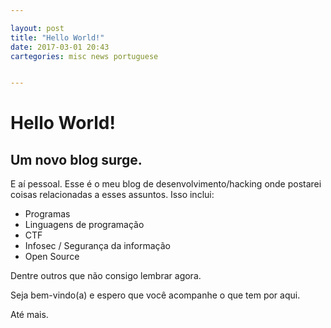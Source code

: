 ```yaml
---

layout: post
title: "Hello World!"
date: 2017-03-01 20:43 
cartegories: misc news portuguese


---
```



# Hello World!


## Um novo blog surge.

E aí pessoal. Esse é o meu blog de desenvolvimento/hacking onde postarei coisas relacionadas a esses assuntos. Isso inclui:

* Programas
* Linguagens de programação
* CTF
* Infosec / Segurança da informação
* Open Source

Dentre outros que não consigo lembrar agora.

Seja bem-vindo(a) e espero que você acompanhe o que tem por aqui.

Até mais.
